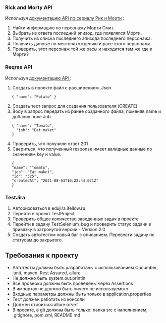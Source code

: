 ### Rick and Morty API
Используя [документацию АPI по сериалу Рик и Морти](https://rickandmortyapi.com/documentation/#episode-schema) : 

1. Найти информацию по персонажу Морти Смит.
2. Выбрать из ответа последний эпизод, где появлялся Морти. 
3. Получить из списка последнего эпизода последнего персонажа. 
4. Получить данные по местонахождению и расе этого персонажа. 
5. Проверить, этот персонаж той же расы и находится там же где и Морти?

### Reqres API
Используя [документацию API ](https://reqres.in/):

1. Создать в проекте файл с расширением .Json
```
   { "name": "Potato" } 
   ```
2. Создать тест запрос для создания пользователя (CREATE) 
3. Body в запрос передать из ранее созданного файла, поменяв name и добавив поле Job
```
   { "name": "Tomato", 
     "job": "Eat maket" 
   } 
   ```
4. Проверить, что получили ответ 201
5. Свериться, что полученный response имеет валидные данные по значениям key и value.
```
   {
   "name": "Tomato",
   "job": "Eat maket",
   "id": "325",
   "createdAt": "2021-08-03T10:22:44.071Z"
   }
```
### TestJira
1. Авторизоваться в edujira.ifellow.ru
2. Перейти в проект TestProject
3. Проверить общее количество заведенных задач в проекте
4. Перейти в задачу TestSelenium_bug и проверить статус задачи и привязку в затронутой версии - Version 2.0
5. Создать автотестом новый баг с описанием. Перевести задачу по статусам до закрытого.

## Требования к проекту
* Автотесты должны быть разработаны с использованием Cucumber, junit, maven, Rest Assured, allure
*  Не должно быть system.out.println
*  Все проверки должны быть проведены через Assertions
*  В импортах не должно быть ничего не используемого
*  Входные параметры должны быть только в application.properties
*  Тест должен работать из консоли
*  Должен строиться allure отчет
*  В проекте, в git должны быть только: папка src с наполнением, .gitignore, pom.xml, README.md 
